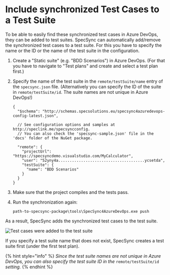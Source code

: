 # Include synchronized Test Cases to a Test Suite

To be able to easily find these synchronized test cases in Azure DevOps, they can be added to test suites. SpecSync can automatically add/remove the synchronized test cases to a test suite. For this you have to specify the name or the ID or the name of the test suite in the configuration.

1. Create a "Static suite" \(e.g. "BDD Scenarios"\) in Azure DevOps. \(For that you have to navigate to "Test plans" and create and select a test plan first.\)
2. Specify the name of the test suite in the `remote/testSuite/name` entry of the `specsync.json` file. \(Alternatively you can specify the ID of the suite in `remote/testSuite/id`. The suite names are not unique in Azure DevOps!\)

   ```text
   {
     "$schema": "http://schemas.specsolutions.eu/specsync4azuredevops-config-latest.json",

     // See configuration options and samples at http://speclink.me/specsyncconfig.
     // You can also check the 'specsync-sample.json' file in the 'docs' folder of the NuGet package.

     "remote": {
       "projectUrl": "https://specsyncdemo.visualstudio.com/MyCalculator",
       "user": "52yny4a......................................ycsetda",
       "testSuite": {
         "name": "BDD Scenarios"
       }
     }
   }
   ```

3. Make sure that the project compiles and the tests pass.
4. Run the synchronization again:

   ```text
   path-to-specsync-package\tools\SpecSync4AzureDevOps.exe push
   ```

As a result, SpecSync adds the synchronized test cases to the test suite.

![Test cases were added to the test suite](../../.gitbook/assets/getting-started-specflow-updated-test-suite.png)

If you specify a test suite name that does not exist, SpecSync creates a test suite first \(under the first test plan\).

{% hint style="info" %}
_Since the test suite names are not unique in Azure DevOps, you can also specify the test suite ID in the_ `remote/testSuite/id` _setting._
{% endhint %}

